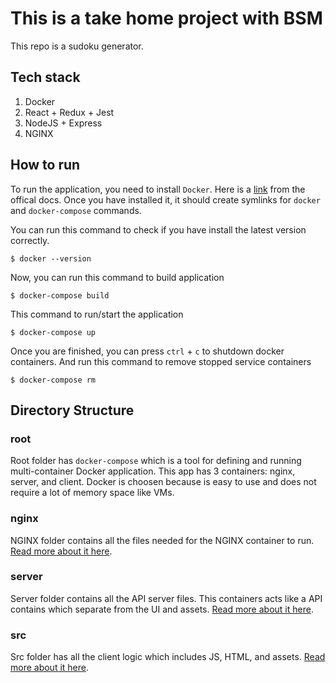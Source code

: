 # This is a take home project with BSM

This repo is a sudoku generator.

## Tech stack
1. Docker
1. React + Redux + Jest
1. NodeJS + Express
1. NGINX

## How to run
To run the application, you need to install `Docker`. Here is a [link](https://docs.docker.com/install/) from the offical docs. Once you have installed it, it should create symlinks for `docker` and `docker-compose` commands.

You can run this command to check if you have install the latest version correctly.
```
$ docker --version
```
Now, you can run this command to build application
```
$ docker-compose build
```
This command to run/start the application
```
$ docker-compose up
```

Once you are finished, you can press `ctrl` + `c` to shutdown docker containers.
And run this command to remove stopped service containers
```
$ docker-compose rm
```

## Directory Structure
### root
Root folder has `docker-compose` which is a tool for defining and running multi-container Docker application. This app has 3 containers: nginx, server, and client. Docker is choosen because is easy to use and does not require a lot of memory space like VMs.

### nginx
NGINX folder contains all the files needed for the NGINX container to run. [Read more about it here](nginx/README.md).

### server
Server folder contains all the API server files. This containers acts like a API contains which separate from the UI and assets. [Read more about it here](server/README.md).

### src
Src folder has all the client logic which includes JS, HTML, and assets. [Read more about it here](src/README.md).

